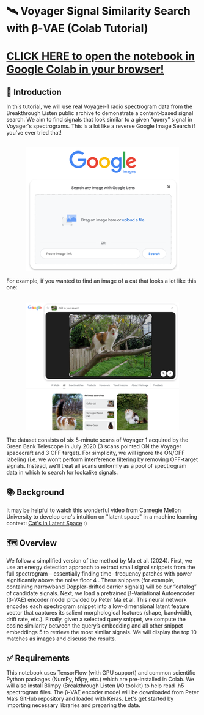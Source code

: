# 🛰️ Voyager Signal Similarity Search with β-VAE (Colab Tutorial)

# [CLICK HERE to open the notebook in Google Colab in your browser!](https://colab.research.google.com/github/elanlavie/VoyagerMLTutorial/blob/main/VoyagerMLTutorial.ipynb)

## 👋 Introduction
In this tutorial, we will use real Voyager-1 radio spectrogram data from the Breakthrough Listen public archive to demonstrate a content-based signal search. We aim to find signals that look similar to a given “query” signal in Voyager's spectrograms. This is a lot like a reverse Google Image Search if you've ever tried that!

<div align="center"><br><img src="images/GoogleImageSearch.png" alt="GoogleImageSearch" width="400"><br></div>

For example, if you wanted to find an image of a cat that looks a lot like this one: 

<div align="center"><br><img src="images/CatImageSearch.png" alt="GoogleImageSearch" width="400"><br></div>

The dataset consists of six 5-minute scans of Voyager 1 acquired by the Green Bank Telescope in July 2020 (3 scans pointed ON the Voyager spacecraft and 3 OFF target). For simplicity, we will ignore the ON/OFF labeling (i.e. we won’t perform interference filtering by removing OFF-target signals. Instead, we’ll treat all scans uniformly as a pool of spectrogram data in which to search for lookalike signals.

## 📚 Background
It may be helpful to watch this wonderful video from Carnegie Mellon University to develop one's intuition on "latent space" in a machine learning context: [Cat's in Latent Space](https://www.youtube.com/watch?v=hb-KT66rCT8) :)

## 🗺️ Overview
We follow a simplified version of the method by Ma et al. (2024). First, we use an energy detection approach to extract small signal snippets from the full spectrogram – essentially finding time- frequency patches with power significantly above the noise floor 4 . These snippets (for example, containing narrowband Doppler-drifted carrier signals) will be our “catalog” of candidate signals. Next, we load a pretrained β-Variational Autoencoder (β-VAE) encoder model provided by Peter Ma et al. This neural network encodes each spectrogram snippet into a low-dimensional latent feature vector that captures its salient morphological features (shape, bandwidth, drift rate, etc.). Finally, given a selected query snippet, we compute the cosine similarity between the query’s embedding and all other snippet embeddings 5 to retrieve the most similar signals. We will display the top 10 matches as images and discuss the results.

## ✅ Requirements
This notebook uses TensorFlow (with GPU support) and common scientific Python packages (NumPy, h5py, etc.) which are pre-installed in Colab. We will also install Blimpy (Breakthrough Listen I/O toolkit) to help read .h5 spectrogram files. The β-VAE encoder model will be downloaded from Peter Ma’s GitHub repository and loaded with Keras. Let's get started by importing necessary libraries and preparing the data.
